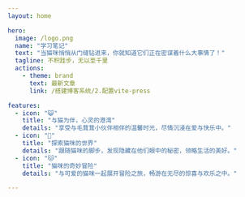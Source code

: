 ```yaml
---
layout: home

hero:
  image: /logo.png
  name: "学习笔记"
  text: "当猫咪悄悄从门缝钻进来，你就知道它们正在密谋着什么大事情了！"
  tagline: 不积跬步，无以至千里
  actions:
    - theme: brand
      text: 最新文章
      link: /搭建博客系统/2.配置vite-press

features:
  - icon: "😺"
    title: "与猫为伴，心灵的港湾"
    details: "享受与毛茸茸小伙伴相伴的温馨时光，尽情沉浸在爱与快乐中。"
  - icon: "🐾"
    title: "探索猫咪的世界"
    details: "跟随猫咪的脚步，发现隐藏在他们眼中的秘密，领略生活的美好。"
  - icon: "🐱"
    title: "猫咪的奇妙冒险"
    details: "与可爱的猫咪一起展开冒险之旅，畅游在无尽的惊喜与欢乐之中。"

---
```

